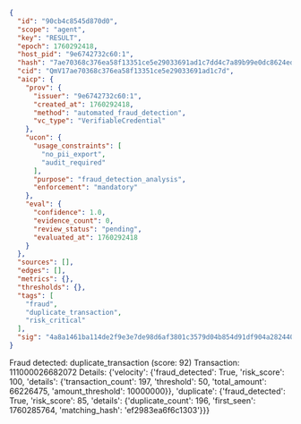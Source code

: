 ```json
{
  "id": "90cb4c8545d870d0",
  "scope": "agent",
  "key": "RESULT",
  "epoch": 1760292418,
  "host_pid": "9e6742732c60:1",
  "hash": "7ae70368c376ea58f13351ce5e29033691ad1c7dd4c7a89b99e0dc8624ed9f30",
  "cid": "QmV17ae70368c376ea58f13351ce5e29033691ad1c7d",
  "aicp": {
    "prov": {
      "issuer": "9e6742732c60:1",
      "created_at": 1760292418,
      "method": "automated_fraud_detection",
      "vc_type": "VerifiableCredential"
    },
    "ucon": {
      "usage_constraints": [
        "no_pii_export",
        "audit_required"
      ],
      "purpose": "fraud_detection_analysis",
      "enforcement": "mandatory"
    },
    "eval": {
      "confidence": 1.0,
      "evidence_count": 0,
      "review_status": "pending",
      "evaluated_at": 1760292418
    }
  },
  "sources": [],
  "edges": [],
  "metrics": {},
  "thresholds": {},
  "tags": [
    "fraud",
    "duplicate_transaction",
    "risk_critical"
  ],
  "sig": "4a8a1461ba114de2f9e3e7de98d6af3801c3579d04b854d91df904a282440515"
}
```

Fraud detected: duplicate_transaction (score: 92)
Transaction: 111000026682072
Details: {'velocity': {'fraud_detected': True, 'risk_score': 100, 'details': {'transaction_count': 197, 'threshold': 50, 'total_amount': 66226475, 'amount_threshold': 10000000}}, 'duplicate': {'fraud_detected': True, 'risk_score': 85, 'details': {'duplicate_count': 196, 'first_seen': 1760285764, 'matching_hash': 'ef2983ea6f6c1303'}}}